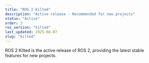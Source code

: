 ```yaml
---
title: "ROS 2 Kilted"
description: "Active release - Recommended for new projects"
status: "Active"
order: 3
ros_version: "kilted"
last_updated: 2025-08-07
slug: "kilted"
---
```


ROS 2 Kilted is the active release of ROS 2, providing the latest stable features for new projects.